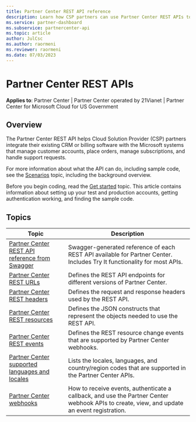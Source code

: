```yaml
---
title: Partner Center REST API reference
description: Learn how CSP partners can use Partner Center REST APIs to integrate their CRM and billing software with Microsoft systems to better manage customer accounts.
ms.service: partner-dashboard
ms.subservice: partnercenter-api
ms.topic: article
author: JulCsc
ms.author: raormeni
ms.reviewer: raormeni
ms.date: 07/03/2023
---
```


# Partner Center REST APIs

**Applies to**: Partner Center | Partner Center operated by 21Vianet |  Partner Center for Microsoft Cloud for US Government

## Overview

The Partner Center REST API helps Cloud Solution Provider (CSP) partners integrate their existing CRM or billing software with the Microsoft systems that manage customer accounts, place orders, manage subscriptions, and handle support requests.

For more information about what the API can do, including sample code, see the [Scenarios](scenarios.md) topic, including the background overview.

Before you begin coding, read the [Get started](get-started.md) topic. This article contains information about setting up your test and production accounts, getting authentication working, and finding the sample code.

## Topics

| Topic | Description |
| ----- | ----------- |
| [Partner Center REST API reference from Swagger](/rest/api/partner-center-rest/) | Swagger-generated reference of each REST API available for Partner Center. Includes Try It functionality for most APIs. |
| [Partner Center REST URLs](partner-center-rest-urls.md) | Defines the REST API endpoints for different versions of Partner Center. |
| [Partner Center REST headers](headers.md) | Defines the request and response headers used by the REST API. |
| [Partner Center REST resources](partner-center-rest-resources.md) | Defines the JSON constructs that represent the objects needed to use the REST API. |
| [Partner Center REST events](partner-center-webhook-events.md) | Defines the REST resource change events that are supported by Partner Center webhooks. |
| [Partner Center supported languages and locales](partner-center-supported-languages-and-locales.md) | Lists the locales, languages, and country/region codes that are supported in the Partner Center APIs. |
| [Partner Center webhooks](partner-center-webhooks.md) | How to receive events, authenticate a callback, and use the Partner Center webhook APIs to create, view, and update an event registration. |
